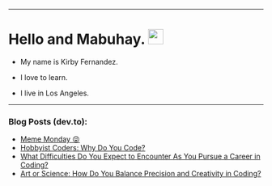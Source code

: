 
<img src="https://komarev.com/ghpvc/?username=kirbygit&style=flat-square&color=blue" alt=""/>

---
<h1>
  Hello and Mabuhay.
  <img src="https://media.giphy.com/media/hvRJCLFzcasrR4ia7z/giphy.gif" width="30px"/>
</h1>

- My name is Kirby Fernandez.

- I love to learn.

- I live in Los Angeles.

---

### Blog Posts (dev.to):
<!-- BLOG-POST-LIST:START -->
- [Meme Monday 😝](https://dev.to/ben/meme-monday-193h)
- [Hobbyist Coders: Why Do You Code?](https://dev.to/codenewbieteam/hobbyist-coders-why-do-you-code-457b)
- [What Difficulties Do You Expect to Encounter As You Pursue a Career in Coding?](https://dev.to/codenewbieteam/what-difficulties-do-you-expect-to-encounter-as-you-pursue-a-career-in-coding-2o1n)
- [Art or Science: How Do You Balance Precision and Creativity in Coding?](https://dev.to/codenewbieteam/art-or-science-how-do-you-balance-precision-and-creativity-in-coding-4hpg)
<!-- BLOG-POST-LIST:END -->
